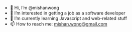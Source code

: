 - 👋 Hi, I’m @mishanwong
- 👀 I’m interested in getting a job as a software developer
- 🌱 I’m currently learning Javascript and web-related stuff
- 📫 How to reach me: mishan.wong@gmail.com

<!---
mishanwong/mishanwong is a ✨ special ✨ repository because its `README.md` (this file) appears on your GitHub profile.
You can click the Preview link to take a look at your changes.
--->
